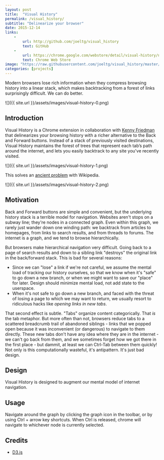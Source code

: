 ```yaml
---
layout: post
title:  "Visual History"
permalink: /visual_history/
subtitle: "Delinearize your browser"
date: 2015-12-14
links: 
    -
        url: http://github.com/joeltg/visual_history
        text: GitHub
    -
        url: https://chrome.google.com/webstore/detail/visual-history/nkckokcpjekkokllfplejfkocaikmnml
        text: Chrome Web Store
image: "https://raw.githubusercontent.com/joeltg/visual_history/master/screenshots/0.png"
categories: [projects]
---
```


Modern browsers lose rich information when they compress browsing 
history into a linear stack, which makes backtracking from a forest of 
links surprisingly difficult.  We can do better.

![]({{ site.url }}/assets/images/visual-history-0.png)

## Introduction

Visual History is a Chrome extension in collaboration with 
[Kenny Friedman](http://kennethfriedman.org") that delinearizes your 
browsing history with a richer alternative to the Back and Forward 
buttons. Instead of a stack of previously visited destinations, Visual 
History maintains the forest of trees that represent each tab’s path 
around the internet, and lets you easily backtrack to any site you've 
recently visited. 

![]({{ site.url }}/assets/images/visual-history-1.png)

This solves an [ancient problem](https://xkcd.com/214/) with Wikipedia.


![]({{ site.url }}/assets/images/visual-history-2.png)

## Motivation

Back and Forward buttons are simple and convenient, but the underlying
history stack is a terrible model for navigation. Websites aren't stops
on a subway line; they're nodes in a connected graph. Even within this 
graph, we rarely just wander down one winding path: we backtrack
from articles to homepages, from links to search results, and from 
threads to forums. The internet is a graph, and we tend to browse 
hierarchically.

But browsers make hierarchical navigation very difficult. Going back to
a page of search results and down to a sibling link "destroys" the original
link in the back/forward stack. This is bad for several reasons:

 - Since we can "lose" a link if we're not careful, we assume the mental
   load of tracking our history ourselves, so that we know when it's 
   "safe" to go down a new branch, or when we might want to save our 
   "place" for later. Design should minimize mental load, not add state 
   to the userspace.
 - When it's not safe to go down a new branch, and faced with the threat
   of losing a page to which we may want to return, we usually resort to
   ridiculous hacks like *opening links in new tabs*.

That second effect is subtle. "Tabs" organize content
categorically. That *is* the tab metaphor. But more often than not,
browsers reduce tabs to a scattered breadcrumb trail of abandoned
siblings - links that we popped open because it was inconvenient (or
dangerous) to navigate to them directly. These new tabs don't have any 
idea where they are in the internet - we can't go back from them, and we 
sometimes forget how we got there in the first place - but dammit, at 
least we can Ctrl-Tab between them quickly! Not only is this
computationally wasteful, it's antipattern. It's just bad design.

## Design

Visual History is designed to augment our mental model of internet 
navigation. 

## Usage

Navigate around the graph by clicking the graph icon in the toolbar, or 
by using Ctrl + arrow key shortcuts. When Ctrl is released, chrome will 
navigate to whichever node is currently selected.

## Credits

- [D3.js](http://d3js.org/)

